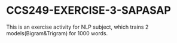 # CCS249-EXERCISE-3-SAPASAP
This is an exercise activity for NLP subject, which trains 2 models(Bigram&amp;Trigram) for 1000 words.
